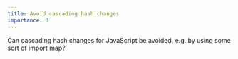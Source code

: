 ```yaml
---
title: Avoid cascading hash changes
importance: 1
---
```


Can cascading hash changes for JavaScript be avoided, e.g. by using some sort of import map?
